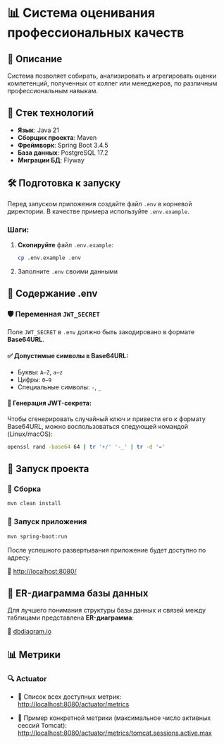 # 📊 Система оценивания профессиональных качеств

## 📌 Описание
Система позволяет собирать, анализировать и агрегировать оценки компетенций, полученных от коллег или менеджеров, по различным профессиональным навыкам.

## 🚀 Стек технологий
- **Язык**: Java 21
- **Сборщик проекта**: Maven
- **Фреймворк**: Spring Boot 3.4.5
- **База данных**: PostgreSQL 17.2
- **Миграции БД**: Flyway

## 🛠️ Подготовка к запуску

Перед запуском приложения создайте файл `.env` в корневой директории. В качестве примера используйте `.env.example`.

### **Шаги:**

1. **Скопируйте** файл `.env.example`:
   ```sh
   cp .env.example .env
   ```
2. Заполните `.env` своими данными

## 📄 Содержание .env

### 🛡️ Переменная `JWT_SECRET`

Поле `JWT_SECRET` в `.env` должно быть закодировано в формате **Base64URL**.

#### ✅ Допустимые символы в Base64URL:
- Буквы: `A–Z`, `a–z`
- Цифры: `0–9`
- Специальные символы: `-`, `_`

#### 🔐 Генерация JWT-секрета:

Чтобы сгенерировать случайный ключ и привести его к формату Base64URL, можно воспользоваться следующей командой (Linux/macOS):

```sh
openssl rand -base64 64 | tr '+/' '-_' | tr -d '='
````


## 📡 Запуск проекта

### 🔧 Сборка

```sh
mvn clean install
````

### 🚀 Запуск приложения

```sh
mvn spring-boot:run
```

После успешного развертывания приложение будет доступно по адресу:

🔗 [http://localhost:8080/](http://localhost:8080/)

## 📐 ER-диаграмма базы данных

Для лучшего понимания структуры базы данных и связей между таблицами представлена **ER-диаграмма**:

🔗 [dbdiagram.io](https://dbdiagram.io/d/AssessmentProfessionallyQualities-68128dd01ca52373f5095d45)


## 📊 Метрики

### 🔍 Actuator
- 📌 Список всех доступных метрик:  
  [http://localhost:8080/actuator/metrics](http://localhost:8080/actuator/metrics)

- 📌 Пример конкретной метрики (максимальное число активных сессий Tomcat):  
  [http://localhost:8080/actuator/metrics/tomcat.sessions.active.max](http://localhost:8080/actuator/metrics/tomcat.sessions.active.max)